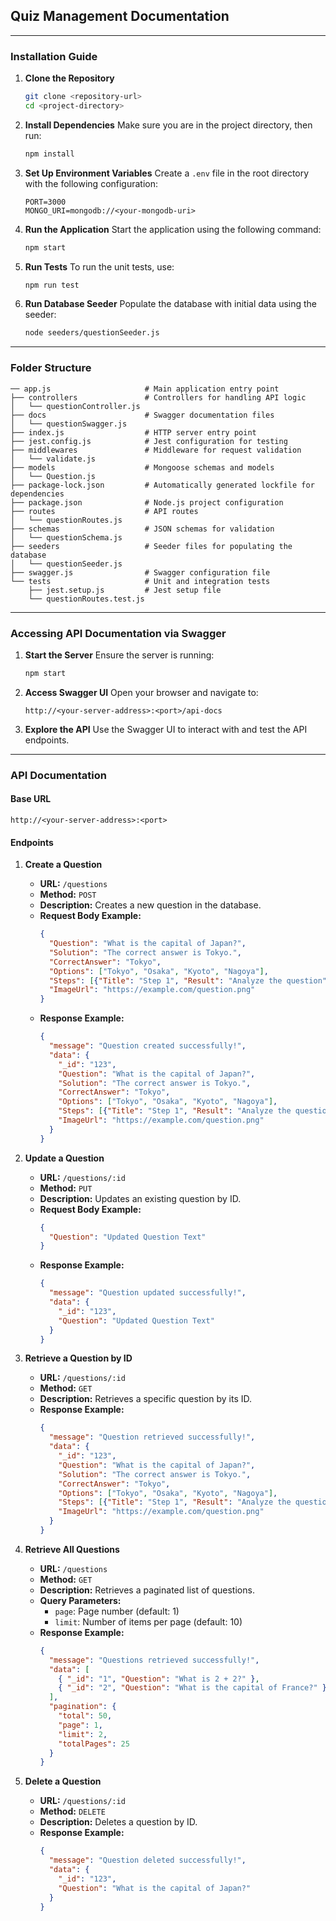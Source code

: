 ## **Quiz Management Documentation**

---

### **Installation Guide**

1. **Clone the Repository**
   ```bash
   git clone <repository-url>
   cd <project-directory>
   ```

2. **Install Dependencies**
   Make sure you are in the project directory, then run:
   ```bash
   npm install
   ```

3. **Set Up Environment Variables**
   Create a `.env` file in the root directory with the following configuration:
   ```env
   PORT=3000
   MONGO_URI=mongodb://<your-mongodb-uri>
   ```

4. **Run the Application**
   Start the application using the following command:
   ```bash
   npm start
   ```

5. **Run Tests**
   To run the unit tests, use:
   ```bash
   npm run test
   ```

6. **Run Database Seeder**
   Populate the database with initial data using the seeder:
   ```bash
   node seeders/questionSeeder.js
   ```

---

### **Folder Structure**

```plaintext
── app.js                     # Main application entry point
├── controllers               # Controllers for handling API logic
│   └── questionController.js
├── docs                      # Swagger documentation files
│   └── questionSwagger.js
├── index.js                  # HTTP server entry point
├── jest.config.js            # Jest configuration for testing
├── middlewares               # Middleware for request validation
│   └── validate.js
├── models                    # Mongoose schemas and models
│   └── Question.js
├── package-lock.json         # Automatically generated lockfile for dependencies
├── package.json              # Node.js project configuration
├── routes                    # API routes
│   └── questionRoutes.js
├── schemas                   # JSON schemas for validation
│   └── questionSchema.js
├── seeders                   # Seeder files for populating the database
│   └── questionSeeder.js
├── swagger.js                # Swagger configuration file
└── tests                     # Unit and integration tests
    ├── jest.setup.js         # Jest setup file
    └── questionRoutes.test.js
```

---

### **Accessing API Documentation via Swagger**

1. **Start the Server**
   Ensure the server is running:
   ```bash
   npm start
   ```

2. **Access Swagger UI**
   Open your browser and navigate to:
   ```
   http://<your-server-address>:<port>/api-docs
   ```

3. **Explore the API**
   Use the Swagger UI to interact with and test the API endpoints.

---

### **API Documentation**

#### **Base URL**
```
http://<your-server-address>:<port>
```

#### **Endpoints**

1. **Create a Question**
   - **URL:** `/questions`
   - **Method:** `POST`
   - **Description:** Creates a new question in the database.
   - **Request Body Example:**
     ```json
     {
       "Question": "What is the capital of Japan?",
       "Solution": "The correct answer is Tokyo.",
       "CorrectAnswer": "Tokyo",
       "Options": ["Tokyo", "Osaka", "Kyoto", "Nagoya"],
       "Steps": [{"Title": "Step 1", "Result": "Analyze the question"}],
       "ImageUrl": "https://example.com/question.png"
     }
     ```
   - **Response Example:**
     ```json
     {
       "message": "Question created successfully!",
       "data": {
         "_id": "123",
         "Question": "What is the capital of Japan?",
         "Solution": "The correct answer is Tokyo.",
         "CorrectAnswer": "Tokyo",
         "Options": ["Tokyo", "Osaka", "Kyoto", "Nagoya"],
         "Steps": [{"Title": "Step 1", "Result": "Analyze the question"}],
         "ImageUrl": "https://example.com/question.png"
       }
     }
     ```

2. **Update a Question**
   - **URL:** `/questions/:id`
   - **Method:** `PUT`
   - **Description:** Updates an existing question by ID.
   - **Request Body Example:**
     ```json
     {
       "Question": "Updated Question Text"
     }
     ```
   - **Response Example:**
     ```json
     {
       "message": "Question updated successfully!",
       "data": {
         "_id": "123",
         "Question": "Updated Question Text"
       }
     }
     ```

3. **Retrieve a Question by ID**
   - **URL:** `/questions/:id`
   - **Method:** `GET`
   - **Description:** Retrieves a specific question by its ID.
   - **Response Example:**
     ```json
     {
       "message": "Question retrieved successfully!",
       "data": {
         "_id": "123",
         "Question": "What is the capital of Japan?",
         "Solution": "The correct answer is Tokyo.",
         "CorrectAnswer": "Tokyo",
         "Options": ["Tokyo", "Osaka", "Kyoto", "Nagoya"],
         "Steps": [{"Title": "Step 1", "Result": "Analyze the question"}],
         "ImageUrl": "https://example.com/question.png"
       }
     }
     ```

4. **Retrieve All Questions**
   - **URL:** `/questions`
   - **Method:** `GET`
   - **Description:** Retrieves a paginated list of questions.
   - **Query Parameters:**
     - `page`: Page number (default: 1)
     - `limit`: Number of items per page (default: 10)
   - **Response Example:**
     ```json
     {
       "message": "Questions retrieved successfully!",
       "data": [
         { "_id": "1", "Question": "What is 2 + 2?" },
         { "_id": "2", "Question": "What is the capital of France?" }
       ],
       "pagination": {
         "total": 50,
         "page": 1,
         "limit": 2,
         "totalPages": 25
       }
     }
     ```

5. **Delete a Question**
   - **URL:** `/questions/:id`
   - **Method:** `DELETE`
   - **Description:** Deletes a question by ID.
   - **Response Example:**
     ```json
     {
       "message": "Question deleted successfully!",
       "data": {
         "_id": "123",
         "Question": "What is the capital of Japan?"
       }
     }
     ```
